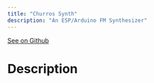 ```yaml
---
title: "Churros Synth"
description: "An ESP/Arduino FM Synthesizer"
---
```


[See on Github](https://github.com/fercgomes/churrosfm)

# Description
